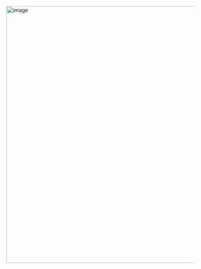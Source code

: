 <img width="686" alt="image" src="https://github.com/seuno2/Algorithms/assets/121914727/4c738436-964e-470f-bc47-f6407ec71190">
